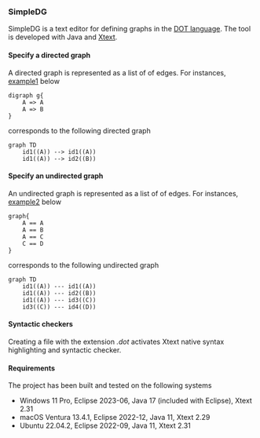 ### SimpleDG
SimpleDG is a text editor for defining graphs in the [DOT language](https://graphviz.org/doc/info/lang.html). 
The tool is developed with Java and [Xtext](https://www.eclipse.org/Xtext/). 

#### Specify a directed graph
A directed graph is represented as a list of of edges. For instances, [example1](examples/example1.dot) below
```
digraph g{
	A => A
	A => B
}
```
corresponds to the following directed graph
```mermaid
graph TD
	id1((A)) --> id1((A))
	id1((A)) --> id2((B))
```

#### Specify an undirected graph
An undirected graph is represented as a list of of edges. For instances, [example2](examples/example2.dot) below
```
graph{
	A == A
	A == B
	A == C
	C == D
}
```
corresponds to the following undirected graph
```mermaid
graph TD
	id1((A)) --- id1((A))
	id1((A)) --- id2((B))
	id1((A)) --- id3((C))
	id3((C)) --- id4((D))
```


#### Syntactic checkers
Creating a file with the extension _.dot_ activates Xtext native syntax highlighting and syntactic checker.

#### Requirements
The project has been built and tested on the following systems

- Windows 11 Pro, Eclipse 2023-06, Java 17 (included with Eclipse), Xtext 2.31
- macOS Ventura 13.4.1, Eclipse 2022-12, Java 11, Xtext 2.29
- Ubuntu 22.04.2, Eclipse 2022-09, Java 11, Xtext 2.31 

